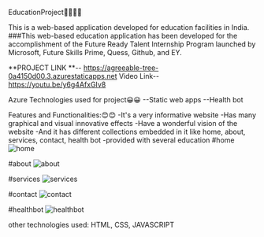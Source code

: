 
EducationProject👨‍💻👨‍💻

This is a web-based application developed for education facilities in India. ###This web-based education application has been developed for the accomplishment of the Future Ready Talent Internship Program launched by Microsoft, Future Skills Prime, Quess, Github, and EY.

**PROJECT LINK **-- https://agreeable-tree-0a4150d00.3.azurestaticapps.net 
Video Link--https://youtu.be/y6g4AfxGIv8

Azure Technologies used for project😀😀 --Static web apps --Health bot

Features and Functionalities:😊😊 -It's a very informative website -Has many graphical and visual innovative effects -Have a wonderful vision of the website -And it has different collections embedded in it like home, about, services, contact, health bot -provided with several education
#home 
![home](https://github.com/neelimapukkalla/education/assets/113762573/eab69e60-b0e5-47ae-8c00-990b42ede40a)

#about
![about](https://github.com/neelimapukkalla/education/assets/113762573/68f11aa4-8c0a-4574-82aa-1ac9b0d9e151)

#services
![services](https://github.com/neelimapukkalla/education/assets/113762573/b13bda4d-3835-481e-a177-872f3c721f7a)

#contact
![contact](https://github.com/neelimapukkalla/education/assets/113762573/cf73739c-03a7-49fd-846f-ff7caf9a923b)

#healthbot
![healthbot](https://github.com/neelimapukkalla/education/assets/113762573/ffc41037-486f-4801-af83-0e820f191258)

other technologies used: HTML, CSS, JAVASCRIPT
   
